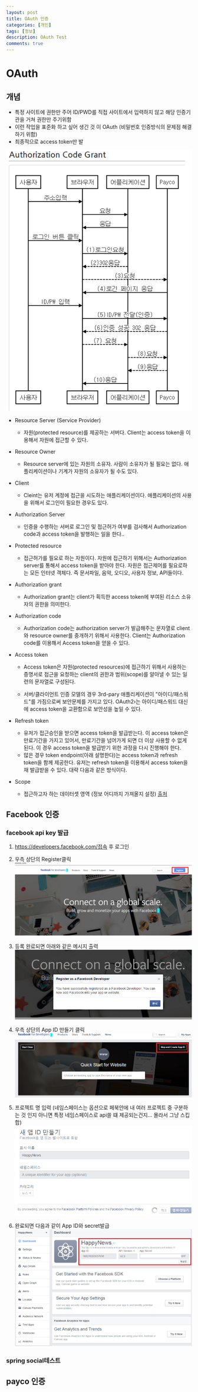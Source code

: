 ```yaml
---
layout: post
title: OAuth 인증
categories: [개인]
tags: [정보]
description: OAuth Test
comments: true
---
```


# OAuth

## 개념

- 특정 사이트에 권한만 주어 ID/PWD를 직접 사이트에서 입력하지 않고 해당 인증기관을 거쳐 권한만 주기위함
- 이런 작업을 표준화 하고 싶어 생긴 것 이 OAuth (비밀번호 인증방식의 문제점 해결하기 위함)
- 최종적으로 access token만 발
<img src="/assets/media/oauth_1.png">


- Resource Server (Service Provider)
	- 자원(protected resource)를 제공하는 서버다. Client는 access token을 이용해서 자원에 접근할 수 있다.

- Resource Owner
	- Resource server에 있는 자원의 소유자. 사람이 소유자가 될 필요는 없다. 애플리케이션이나 기계가 자원의 소유자가 될 수도 있다.

- Client
	- Cleint는 유저 계정에 접근을 시도하는 애플리케이션이다. 애플리케이션의 사용을 위해서 로그인이 필요한 경우도 있다.

- Authorization Server
	- 인증을 수행하는 서버로 로그인 및 접근허가 여부를 검사해서 Authorization code과 access token을 발행하는 일을 한다..


- Protected resource
	- 접근허가를 필요로 하는 자원이다. 자원에 접근하기 위해서는 Authorization server를 통해서 access token을 받아야 한다. 자원은 접근제어를 필요로하는 모든 인터넷 객체다. 즉 문서파일, 음악, 오디오, 사용자 정보, API들이다.

- Authorization grant
	- Authorization grant는 client가 획득한 access token에 부여된 리소스 소유자의 권한을 의미한다.

- Authorization code
	- Authorization code는 authorization server가 발급해주는 문자열로 client와 resource owner를 중개하기 위해서 사용한다. Client는 Authorization code를 이용해서 Access token을 얻을 수 있다.

- Access token
	- Access token은 자원(protected resources)에 접근하기 위해서 사용하는 증명서로 접근을 요청하는 client의 권한과 범위(scope)를 알아낼 수 있는 일련의 문자열로 구성된다.

	- 서버/클라이언트 인증 모델의 경우 3rd-pary 애플리케이션이 "아이디/패스워드"를 가짐으로써 보안문제를 가지고 있다. OAuth2›는 아이디/패스워드 대신에 access token을 교환함으로 보안성을 높일 수 있다.

- Refresh token
	- 유저가 접근승인을 받으면 access token을 발급받는다. 이 access token은 만료기간을 가지고 있어서, 만료기간을 넘어가게 되면 더 이상 사용할 수 없게 된다. 이 경우 access token을 발급받기 위한 과정을 다시 진행해야 한다.
	- 많은 경우 token endpoint(아래 설명한다)는 access token과 refresh token을 함께 제공한다. 유저는 refresh token을 이용해서 access token을 재 발급받을 수 있다. 대략 다음과 같은 방식이다.
- Scope
	- 접근하고자 하는 데이터셋 영역 (정보 어디까지 가져올지 설정)
[출처](http://www.joinc.co.kr/modules/moniwiki/wiki.php/man/12/oAuth2/About)



## Facebook 인증 

### facebook api key 발급

1. https://developers.facebook.com/접속 후 로그인

2. 우측 상단의 Register클릭 
	<img src="/assets/media/facebook/facebook_1.png">

3. 등록 완료되면 아래와 같은 메시지 출력
	<img src="/assets/media/facebook/facebook_2.png">

4. 우측 상단의 App ID 만들기 클릭
	<img src="/assets/media/facebook/facebook_3.png">

5. 프로젝트 명 입력 (네임스페이스는 옵션으로 페북안에 내 여러 프로젝트 중 구분하는 것 인지 아니면 특정 네임스페이스로 api쓸 떄 제공되는건지... 몰라서 그냥 스킵합)
	<img src="/assets/media/facebook/facebook_4.png">

6. 완료되면 다음과 같이 App ID와 secret발급
	<img src="/assets/media/facebook/facebook_5.png">

### spring social테스트


## payco 인증 

